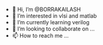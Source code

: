 - 👋 Hi, I’m @BORRAKAILASH
- 👀 I’m interested in vlsi and matlab
- 🌱 I’m currently learning verilog
- 💞️ I’m looking to collaborate on ...
- 📫 How to reach me ...

<!---
BORRAKAILASH/BORRAKAILASH is a ✨ special ✨ repository because its `README.md` (this file) appears on your GitHub profile.
You can click the Preview link to take a look at your changes.
--->
